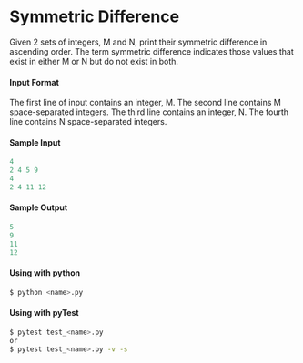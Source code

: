# Symmetric Difference

Given 2 sets of integers, M and N, print their symmetric difference in ascending order.
The term symmetric difference indicates those values that exist in either M or N but do not exist in both.



#### Input Format
The first line of input contains an integer, M. 
The second line contains M space-separated integers. 
The third line contains an integer, N. 
The fourth line contains N space-separated integers.

#### Sample Input
```python
4
2 4 5 9
4
2 4 11 12
```

#### Sample Output
```python
5
9
11
12
```

#### Using with python
```bash
$ python <name>.py
```

#### Using with pyTest
```bash
$ pytest test_<name>.py
or
$ pytest test_<name>.py -v -s
```
